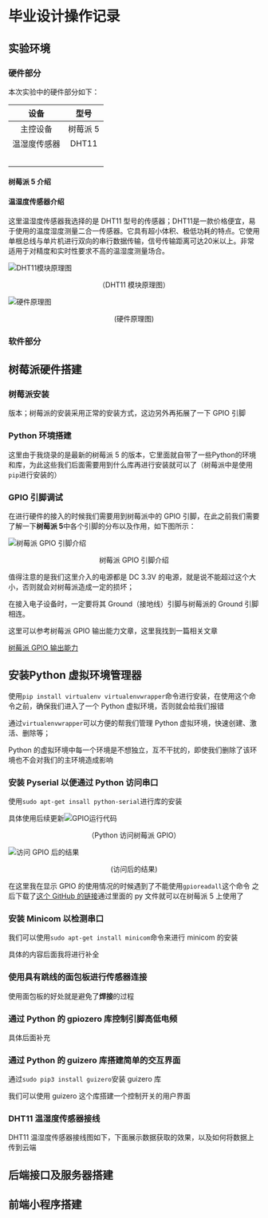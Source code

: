 # 毕业设计操作记录

## 实验环境

### 硬件部分

本次实验中的硬件部分如下：

|     设备     |   型号   |
| :----------: | :------: |
|   主控设备   | 树莓派 5 |
| 温湿度传感器 |  DHT11   |
|              |          |
|              |          |
|              |          |
|              |          |
|              |          |

#### 树莓派 5 介绍

#### 温湿度传感器介绍

这里温湿度传感器我选择的是 DHT11 型号的传感器；DHT11是一款价格便宜，易于使用的温度湿度测量二合一传感器。它具有超小体积、极低功耗的特点。它使用单根总线与单片机进行双向的串行数据传输，信号传输距离可达20米以上。非常适用于对精度和实时性要求不高的温湿度测量场合。

![ DHT11模块原理图](https://learning-chabaidao.oss-cn-shanghai.aliyuncs.com/graduationProjectRelatedInfo/DHT11%20%E6%B8%A9%E6%B9%BF%E5%BA%A6%E4%BC%A0%E6%84%9F%E5%99%A8%E5%8E%9F%E7%90%86%E5%9B%BE.webp)

<center>（DHT11 模块原理图）</center>



![硬件原理图](https://learning-chabaidao.oss-cn-shanghai.aliyuncs.com/graduationProjectRelatedInfo/DHT11%20%E7%A1%AC%E4%BB%B6%E5%8E%9F%E7%90%86%E5%9B%BE.webp)



<center>(硬件原理图)</center>



### 软件部分



## 树莓派硬件搭建

### 树莓派安装

版本；树莓派的安装采用正常的安装方式，这边另外再拓展了一下 GPIO 引脚

### Python 环境搭建

这里由于我烧录的是最新的树莓派 5 的版本，它里面就自带了一些Python的环境和库，为此这些我们后面需要用到什么库再进行安装就可以了（树莓派中是使用``pip``进行安装的）

### GPIO 引脚调试

在进行硬件的接入的时候我们需要用到树莓派中的 GPIO 引脚，在此之前我们需要了解一下**树莓派 5**中各个引脚的分布以及作用，如下图所示：

![树莓派 GPIO 引脚介绍](https://learning-chabaidao.oss-cn-shanghai.aliyuncs.com/graduationProjectRelatedInfo/%E6%A0%91%E8%8E%93%E6%B4%BE%205%20%E5%BC%95%E8%84%9A%E4%BB%8B%E7%BB%8D.png)



<center>树莓派 GPIO 引脚介绍</center>



值得注意的是我们这里介入的电源都是 DC 3.3V 的电源，就是说不能超过这个大小，否则就会对树莓派造成一定的损坏；

在接入电子设备时，一定要将其 Ground（接地线）引脚与树莓派的 Ground 引脚相连。

这里可以参考树莓派 GPIO 输出能力文章，这里我找到一篇相关文章

[树莓派 GPIO 输出能力](https://fastercapital.com/content/GPIO-Pins--Unlocking-the-Potential-of-Raspberry-Pi-s-GPIO.html)

## 安装Python 虚拟环境管理器

使用``pip install virtualenv virtualenvwrapper``命令进行安装，在使用这个命令之前，确保我们进入了一个 Python 虚拟环境，否则就会给我们报错

通过`virtualenvwrapper`可以方便的帮我们管理 Python 虚拟环境，快速创建、激活、删除等；

Python 的虚拟环境中每一个环境是不想独立，互不干扰的，即使我们删除了该环境也不会对我们的主环境造成影响



### 安装 Pyserial 以便通过 Python 访问串口

使用``sudo apt-get insall python-serial``进行库的安装

具体使用后续更新![GPIO运行代码](https://learning-chabaidao.oss-cn-shanghai.aliyuncs.com/graduationProjectRelatedInfo/codeOfAccessGPIO.png)

<center>（Python 访问树莓派 GPIO）</center>





![访问 GPIO 后的结果](https://learning-chabaidao.oss-cn-shanghai.aliyuncs.com/graduationProjectRelatedInfo/GPIORuning.png)

<center>(访问后的结果)</center>



在这里我在显示 GPIO 的使用情况的时候遇到了不能使用``gpioreadall``这个命令 之后下载了[这个 GitHub 的链接](https://github.com/Milliways2/GPIOreadall.git)通过里面的 py 文件就可以在树莓派 5 上使用了



### 安装 Minicom 以检测串口

我们可以使用``sudo apt-get install minicom``命令来进行 minicom 的安装

具体的内容后面我将进行补全

### 使用具有跳线的面包板进行传感器连接

使用面包板的好处就是避免了**焊接**的过程

### 通过 Python 的 gpiozero 库控制引脚高低电频

具体后面补充

### 通过 Python 的 guizero 库搭建简单的交互界面

通过``sudo pip3 install guizero``安装 guizero 库

我们可以使用 guizero 这个库搭建一个控制开关的用户界面



### DHT11 温湿度传感器接线

DHT11 温湿度传感器接线图如下，下面展示数据获取的效果，以及如何将数据上传到云端



## 后端接口及服务器搭建

## 前端小程序搭建

